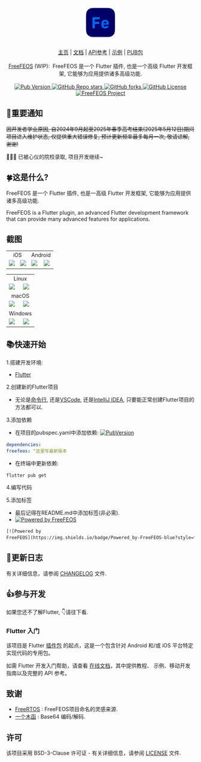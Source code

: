 <!-- 头部 -->
<p align="center">
    <!-- Logo -->
    <a href="https://pub.dev/packages/freefeos">
        <img src="https://raw.githubusercontent.com/freefeos/freefeos/master/icon.png" alt="FreeFEOS" width="96">
    </a>
    <br>
    <br>
    <a href="https://github.com/freefeos/freefeos">主页</a>
    <span>|</span>
    <a href="https://github.com/freefeos/freefeos">文档</a>
    <span>|</span>
    <a href="https://pub.dev/documentation/freefeos/latest/">API参考</a>
    <span>|</span>
    <a href="https://pub.dev/packages/freefeos/example">示例</a>
    <span>|</span>
    <a href="https://pub.dev/packages/freefeos">PUB包</a>
    <br>
    <br>
    <!-- 介绍 -->
    <span>
        <a href="https://pub.dev/packages/freefeos">FreeFEOS</a>
        <span>(WIP):&nbsp</span>
        <span>FreeFEOS 是一个 Flutter 插件, 也是一个高级 Flutter 开发框架, 它能够为应用提供诸多高级功能.</span>
    </span>
    <br>
    <br>
    <!-- Pub版本 -->
    <a href="https://pub.dev/packages/freefeos">
        <img src="https://img.shields.io/pub/v/freefeos?include_prereleases&style=flat-square&logo=dart&logoColor=white&label=Pub&color=blue"
            alt="Pub Version">
    </a>
    <!-- GitHub仓库stars -->
    <a href="https://github.com/freefeos/freefeos/stargazers">
        <img src="https://img.shields.io/github/stars/freefeos/freefeos?style=flat-square&logo=github&logoColor=white&label=Stars&color=blue"
            alt="GitHub Repo stars">
    </a>
    <!-- GitHub仓库forks -->
    <a href="https://github.com/freefeos/freefeos/fork">
        <img src="https://img.shields.io/github/forks/freefeos/freefeos?style=flat-square&logo=github&logoColor=white&label=Forks&color=blue"
            alt="GitHub forks">
    </a>
    <!-- GitHub协议 -->
    <a href="https://github.com/freefeos/freefeos/blob/master/LICENSE">
        <img src="https://img.shields.io/github/license/freefeos/freefeos" alt="GitHub License">
    </a>
    <!-- FreeFEOS项目 -->
    <a href="https://github.com/freefeos/freefeos">
        <img src="https://img.shields.io/badge/Project-FreeFEOS-blue?style=flat-square&logo=flutter&logoColor=white"
            alt="FreeFEOS Project">
    </a>
</p>

## 📢重要通知

~~因开发者学业原因, 自2024年9月起至2025年春季高考结束(2025年5月12日)期间项目进入维护状态, 仅提供重大错误修复, 预计更新频率最多每月一次, 敬请谅解, 谢谢!~~

🎉🎉🎉 已被心仪的院校录取, 项目开发继续~

## 🍀这是什么?

FreeFEOS 是一个 Flutter 插件, 也是一高级 Flutter 开发框架, 它能够为应用提供诸多高级功能.

FreeFEOS is a Flutter plugin, an advanced Flutter development framework
that can provide many advanced features for applications.

## 截图

<table align="center">
    <tr>
        <td colspan="2" align="center">iOS</td>
        <td colspan="2" align="center">Android</td>
    </tr>
    <tr>
        <td>
            <a
                href="https://raw.githubusercontent.com/freefeos/freefeos/master/assets/screenhots/screenhot_ios_app.png">
                <img src="https://raw.githubusercontent.com/freefeos/freefeos/master/assets/screenhots/screenhot_ios_app.png"
                    width="200">
            </a>
        </td>
        <td>
            <a
                href="https://raw.githubusercontent.com/freefeos/freefeos/master/assets/screenhots/screenhot_ios_mgr.png">
                <img src="https://raw.githubusercontent.com/freefeos/freefeos/master/assets/screenhots/screenhot_ios_mgr.png"
                    width="200">
            </a>
        </td>
        <td>
            <a
                href="https://raw.githubusercontent.com/freefeos/freefeos/master/assets/screenhots/screenhot_android_app.png">
                <img src="https://raw.githubusercontent.com/freefeos/freefeos/master/assets/screenhots/screenhot_android_app.png"
                    width="200">
            </a>
        </td>
        <td>
            <a
                href="https://raw.githubusercontent.com/freefeos/freefeos/master/assets/screenhots/screenhot_android_mgr.png">
                <img src="https://raw.githubusercontent.com/freefeos/freefeos/master/assets/screenhots/screenhot_android_mgr.png"
                    width="200">
            </a>
        </td>
    </tr>
</table>

<table align="center">
    <tr>
        <td colspan="2" align="center">Linux</td>
    </tr>
    <tr>
        <td>
            <a
                href="https://raw.githubusercontent.com/freefeos/freefeos/master/assets/screenhots/screenhot_macos_app.png">
                <img src="https://raw.githubusercontent.com/freefeos/freefeos/master/assets/screenhots/screenhot_macos_app.png"
                    width="400">
            </a>
        </td>
        <td>
            <a
                href="https://raw.githubusercontent.com/freefeos/freefeos/master/assets/screenhots/screenhot_macos_mgr.png">
                <img src="https://raw.githubusercontent.com/freefeos/freefeos/master/assets/screenhots/screenhot_macos_mgr.png"
                    width="400">
            </a>
        </td>
    </tr>
    <tr>
        <td colspan="2" align="center">macOS</td>
    </tr>
    <tr>
        <td>
            <a
                href="https://raw.githubusercontent.com/freefeos/freefeos/master/assets/screenhots/screenhot_macos_app.png">
                <img src="https://raw.githubusercontent.com/freefeos/freefeos/master/assets/screenhots/screenhot_macos_app.png"
                    width="400">
            </a>
        </td>
        <td>
            <a
                href="https://raw.githubusercontent.com/freefeos/freefeos/master/assets/screenhots/screenhot_macos_mgr.png">
                <img src="https://raw.githubusercontent.com/freefeos/freefeos/master/assets/screenhots/screenhot_macos_mgr.png"
                    width="400">
            </a>
        </td>
    </tr>
    <tr>
        <td colspan="2" align="center">Windows</td>
    </tr>
    <tr>
        <td>
            <a
                href="https://raw.githubusercontent.com/freefeos/freefeos/master/assets/screenhots/screenhot_windows_app.png">
                <img src="https://raw.githubusercontent.com/freefeos/freefeos/master/assets/screenhots/screenhot_windows_app.png"
                    width="400">
            </a>
        </td>
        <td>
            <a
                href="https://raw.githubusercontent.com/freefeos/freefeos/master/assets/screenhots/screenhot_windows_mgr.png">
                <img src="https://raw.githubusercontent.com/freefeos/freefeos/master/assets/screenhots/screenhot_windows_mgr.png"
                    width="400">
            </a>
        </td>
    </tr>
</table>

## 📚快速开始

1.搭建开发环境:

* [Flutter](https://docs.flutter.cn/get-started/install)

2.创建新的Flutter项目

* 无论是[命令行](), 还是[VSCode](), 还是[IntelliJ IDEA](), 只要能正常创建Flutter项目的方法都可以.

3.添加依赖

* 在项目的pubspec.yaml中添加依赖:
[![PubVersion](https://img.shields.io/pub/v/freefeos?include_prereleases&style=flat-square&logo=dart&logoColor=white&label=Pub&color=blue)](https://pub.dev/packages/freefeos)

```yaml
dependencies:
freefeos: ^这里写最新版本
```

* 在终端中更新依赖:

```shell
flutter pub get
```

4.编写代码

5.添加标签

* 最后记得在README.md中添加标签(非必需).
* [![Powered by
FreeFEOS](https://img.shields.io/badge/Powered_by-FreeFEOS-blue?style=flat-square&logo=flutter&logoColor=white)](https://github.com/freefeos/freefeos)

```markdown
[![Powered by
FreeFEOS](https://img.shields.io/badge/Powered_by-FreeFEOS-blue?style=flat-square&logo=flutter&logoColor=white)](https://github.com/freefeos/freefeos)
```

## 📔更新日志

有关详细信息，请参阅 [CHANGELOG](https://github.com/freefeos/freefeos/blob/master/CHANGELOG.md) 文件.

## 👍参与开发

如果您还不了解Flutter, 👇请往下看.

### Flutter 入门

该项目是 Flutter
[插件包](https://docs.flutter.cn/packages-and-plugins/developing-packages/)
的起点，这是一个包含针对 Android 和/或 iOS 平台特定实现代码的专用包。

如需 Flutter 开发入门帮助，请查看
[在线文档](https://docs.flutter.cn/)，其中提供教程、
示例、移动开发指南以及完整的 API 参考。

## 致谢

* [FreeRTOS](https://www.freertos.org/zh-cn-cmn-s/) : FreeFEOS项目命名的灵感来源.
* [一个木函](https://ol.woobx.cn/) : Base64 编码/解码.

## 许可

该项目采用 BSD-3-Clause 许可证 - 有关详细信息，请参阅 [LICENSE](https://github.com/freefeos/freefeos/blob/master/LICENSE) 文件.